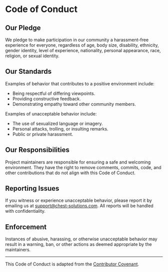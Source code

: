 # Code of Conduct

## Our Pledge

We pledge to make participation in our community a harassment-free experience for everyone, regardless of age, body size, disability, ethnicity, gender identity, level of experience, nationality, personal appearance, race, religion, or sexual identity.

## Our Standards

Examples of behavior that contributes to a positive environment include:
- Being respectful of differing viewpoints.
- Providing constructive feedback.
- Demonstrating empathy toward other community members.

Examples of unacceptable behavior include:
- The use of sexualized language or imagery.
- Personal attacks, trolling, or insulting remarks.
- Public or private harassment.

## Our Responsibilities

Project maintainers are responsible for ensuring a safe and welcoming environment. They have the right to remove comments, commits, code, and other contributions that do not align with this Code of Conduct.

## Reporting Issues

If you witness or experience unacceptable behavior, please report it by emailing us at [support@chest-solutions.com](mailto:support@chest-solutions.com). All reports will be handled with confidentiality.

## Enforcement

Instances of abusive, harassing, or otherwise unacceptable behavior may result in a warning, ban, or other actions as deemed appropriate by the maintainers.

---

This Code of Conduct is adapted from the [Contributor Covenant](https://www.contributor-covenant.org/).
